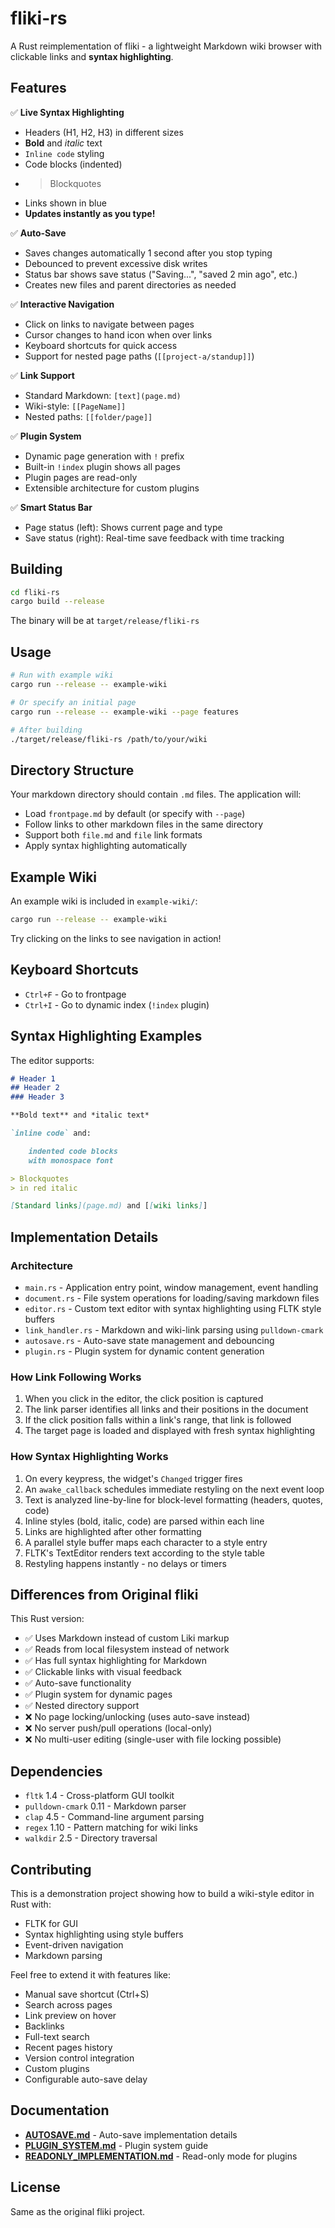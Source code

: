 # fliki-rs

A Rust reimplementation of fliki - a lightweight Markdown wiki browser with clickable links and **syntax highlighting**.

## Features

✅ **Live Syntax Highlighting**
   - Headers (H1, H2, H3) in different sizes
   - **Bold** and *italic* text
   - `Inline code` styling
   - Code blocks (indented)
   - > Blockquotes
   - Links shown in blue
   - **Updates instantly as you type!**

✅ **Auto-Save**
   - Saves changes automatically 1 second after you stop typing
   - Debounced to prevent excessive disk writes
   - Status bar shows save status ("Saving...", "saved 2 min ago", etc.)
   - Creates new files and parent directories as needed

✅ **Interactive Navigation**
   - Click on links to navigate between pages
   - Cursor changes to hand icon when over links
   - Keyboard shortcuts for quick access
   - Support for nested page paths (`[[project-a/standup]]`)

✅ **Link Support**
   - Standard Markdown: `[text](page.md)`
   - Wiki-style: `[[PageName]]`
   - Nested paths: `[[folder/page]]`

✅ **Plugin System**
   - Dynamic page generation with `!` prefix
   - Built-in `!index` plugin shows all pages
   - Plugin pages are read-only
   - Extensible architecture for custom plugins

✅ **Smart Status Bar**
   - Page status (left): Shows current page and type
   - Save status (right): Real-time save feedback with time tracking

## Building

```bash
cd fliki-rs
cargo build --release
```

The binary will be at `target/release/fliki-rs`

## Usage

```bash
# Run with example wiki
cargo run --release -- example-wiki

# Or specify an initial page
cargo run --release -- example-wiki --page features

# After building
./target/release/fliki-rs /path/to/your/wiki
```

## Directory Structure

Your markdown directory should contain `.md` files. The application will:
- Load `frontpage.md` by default (or specify with `--page`)
- Follow links to other markdown files in the same directory
- Support both `file.md` and `file` link formats
- Apply syntax highlighting automatically

## Example Wiki

An example wiki is included in `example-wiki/`:

```bash
cargo run --release -- example-wiki
```

Try clicking on the links to see navigation in action!

## Keyboard Shortcuts

- `Ctrl+F` - Go to frontpage
- `Ctrl+I` - Go to dynamic index (`!index` plugin)

## Syntax Highlighting Examples

The editor supports:

```markdown
# Header 1
## Header 2
### Header 3

**Bold text** and *italic text*

`inline code` and:

    indented code blocks
    with monospace font

> Blockquotes
> in red italic

[Standard links](page.md) and [[wiki links]]
```

## Implementation Details

### Architecture

- `main.rs` - Application entry point, window management, event handling
- `document.rs` - File system operations for loading/saving markdown files
- `editor.rs` - Custom text editor with syntax highlighting using FLTK style buffers
- `link_handler.rs` - Markdown and wiki-link parsing using `pulldown-cmark`
- `autosave.rs` - Auto-save state management and debouncing
- `plugin.rs` - Plugin system for dynamic content generation

### How Link Following Works

1. When you click in the editor, the click position is captured
2. The link parser identifies all links and their positions in the document
3. If the click position falls within a link's range, that link is followed
4. The target page is loaded and displayed with fresh syntax highlighting

### How Syntax Highlighting Works

1. On every keypress, the widget's `Changed` trigger fires
2. An `awake_callback` schedules immediate restyling on the next event loop
3. Text is analyzed line-by-line for block-level formatting (headers, quotes, code)
4. Inline styles (bold, italic, code) are parsed within each line
5. Links are highlighted after other formatting
6. A parallel style buffer maps each character to a style entry
7. FLTK's TextEditor renders text according to the style table
8. Restyling happens instantly - no delays or timers

## Differences from Original fliki

This Rust version:
- ✅ Uses Markdown instead of custom Liki markup
- ✅ Reads from local filesystem instead of network
- ✅ Has full syntax highlighting for Markdown
- ✅ Clickable links with visual feedback
- ✅ Auto-save functionality
- ✅ Plugin system for dynamic pages
- ✅ Nested directory support
- ❌ No page locking/unlocking (uses auto-save instead)
- ❌ No server push/pull operations (local-only)
- ❌ No multi-user editing (single-user with file locking possible)

## Dependencies

- `fltk` 1.4 - Cross-platform GUI toolkit
- `pulldown-cmark` 0.11 - Markdown parser
- `clap` 4.5 - Command-line argument parsing
- `regex` 1.10 - Pattern matching for wiki links
- `walkdir` 2.5 - Directory traversal

## Contributing

This is a demonstration project showing how to build a wiki-style editor in Rust with:
- FLTK for GUI
- Syntax highlighting using style buffers
- Event-driven navigation
- Markdown parsing

Feel free to extend it with features like:
- Manual save shortcut (Ctrl+S)
- Search across pages
- Link preview on hover
- Backlinks
- Full-text search
- Recent pages history
- Version control integration
- Custom plugins
- Configurable auto-save delay

## Documentation

- **[AUTOSAVE.md](AUTOSAVE.md)** - Auto-save implementation details
- **[PLUGIN_SYSTEM.md](PLUGIN_SYSTEM.md)** - Plugin system guide
- **[READONLY_IMPLEMENTATION.md](READONLY_IMPLEMENTATION.md)** - Read-only mode for plugins

## License

Same as the original fliki project.
